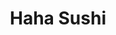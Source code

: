 ---
layout: place
title: "Haha Sushi"
permalink: /california/santa-maria/haha-sushi.html
stateAbbr: CA
stateName: California
cityName: Santa Maria
seo:
  name: "Haha Sushi"
  type: Restaurant
  links: https://hahasushicatogo.com/
description: "Looking for sushi in Santa Maria, California? Check out Haha Sushi for a delightful Japanese dining experience. Enjoy a variety of sushi and other dishes in ..."
place_id: ChIJa6dbtTMT7IARgJD_rmj-qvA
photos:
  - name: >-
      places/ChIJa6dbtTMT7IARgJD_rmj-qvA/photos/AeeoHcJR-SUl6J4tE1P6-bukiiRBG_ISBSzwq8WsC-xAcl3IS_8j8o3mbddT4gby9d6Wi85zGlZxlOKWeJCQnXg9e0gFTeNvf_9S_dsiCrIUWgPEb9y7Bl1JoE4I5_tBawa7hGHo8bQzaSazQE_yqp38q5yrwQg_8k2t0r1njM3POg9tWebi7kauvNBXqb7p904rf8VSAiKyvywGGy1hiF6zL6LGx67VqdI5vN3XsQ0t8umBdoLz2VVLNNgGLj8AFntNEh8NJ-aAWJsqDtwlGiieGRJ_BeASWdT2P8vUAHhmlyWQTw
    widthPx: 750
    heightPx: 1000
    authorAttributions:
      - displayName: HaHa Sushi
        uri: https://maps.google.com/maps/contrib/117918785163340763524
        photoUri: >-
          https://lh3.googleusercontent.com/a/ACg8ocKT0oCnMspg0wZtef1GiCEqFxA2nE0DPEELhJuiukw40e2-qQ=s100-p-k-no-mo
    flagContentUri: >-
      https://www.google.com/local/imagery/report/?cb_client=maps_api_places.places_api&image_key=!1e10!2sAF1QipN0f-Sc3YGK7Xr8YHNPH3iJN6XhHSW_yUtJgg04&hl=en-US
    googleMapsUri: >-
      https://www.google.com/maps/place//data=!3m4!1e2!3m2!1sAF1QipN0f-Sc3YGK7Xr8YHNPH3iJN6XhHSW_yUtJgg04!2e10!4m2!3m1!1s0x80ec1333b55ba76b:0xf0aafe68aeff9080
  - name: >-
      places/ChIJa6dbtTMT7IARgJD_rmj-qvA/photos/AeeoHcLLH807nL4DluIVN5sxhqX17iVpAhEro93uEJKS5yzvXMNfOd_dMEYs-ILg1IHSFMWa-ca_hl_GkOWyOecTwntu99zLcteyLrJDrYyuFVJWmqK7WTkq1x-t7IiUCG7QbnbVnHbXVUAjhLTIlV0qsZIYpKGYGyLWp1U0cjP163a6ZtvvzhhkQwZf7axX44QBn9P-5GJDOPGO4Aigxjq-ImXj2NY7olOGS1OFU69HfBLfBEr4sZf25MHySIweFGdoO0SHtNrg8yc3OObQaH4LjBCITYiyT7AZsYDeJa-bQc87D2X7PkKq8E_lUKVoMx8BMvZ8Msi97m1rRFdAdwXKHDTStHW4JCfGu_FM56L1rTgS1ahnYSOp8EZXYYFp9hg1BsFz_Pv1KqDjZ9ALw5sb_jBDJs_1jIEywhZCwo7vEBmSu7uv
    widthPx: 3024
    heightPx: 4032
    authorAttributions:
      - displayName: John 117
        uri: https://maps.google.com/maps/contrib/104783016122830324905
        photoUri: >-
          https://lh3.googleusercontent.com/a-/ALV-UjVCIzkh0Ttuhb2gc-L0lwdNJM6yh-drHgldSna8HxwKe54X8Svm=s100-p-k-no-mo
    flagContentUri: >-
      https://www.google.com/local/imagery/report/?cb_client=maps_api_places.places_api&image_key=!1e10!2sCIHM0ogKEICAgIDOp6zK1AE&hl=en-US
    googleMapsUri: >-
      https://www.google.com/maps/place//data=!3m4!1e2!3m2!1sCIHM0ogKEICAgIDOp6zK1AE!2e10!4m2!3m1!1s0x80ec1333b55ba76b:0xf0aafe68aeff9080
  - name: >-
      places/ChIJa6dbtTMT7IARgJD_rmj-qvA/photos/AeeoHcIUkkpE_FzIVhSGsXH9lmob19ETyOaUH6BPawEszd6hHAKDXpUyeydbVDzyUmw2c97cUFriIrPdkWT-hNvbmD4cWooybSB9ysB8D7b9cNdhfc7d5o4GUXu5lAwftMWClagPQF3cpa53tFjLAZBQnYAJvZXC-kI7saxkhh-YDDwAc5ya7Ue3pEPVsbEARTSYtc6n_LEvTbnDjeaVL5km7y_WdiwJTQjgbmMAd2aKROFvmdNbK_QnmbNuSh8TToY30cMiZL75AmH7PRoczNHsYO6xdg_ocwUC8qvx0rpGpg8H7v7G39VH73hHddFt7-A3y91RZo9L7vSJTkA_evi1ZO_N96tqHz9UFV_Yvy4cKNc7_67165ooOB7bNm-R4RWXL1auRhOKvhhpeTsBzsaqEAh2WOIzEgUWL-oVBMn8AmSnUkx7
    widthPx: 4000
    heightPx: 3000
    authorAttributions:
      - displayName: Christopher Ryan
        uri: https://maps.google.com/maps/contrib/111914632581559939063
        photoUri: >-
          https://lh3.googleusercontent.com/a/ACg8ocJXWXwmi2VN3gHczEaK9LhzZMWjQueOaiMGgepk5dN50jqlgQ=s100-p-k-no-mo
    flagContentUri: >-
      https://www.google.com/local/imagery/report/?cb_client=maps_api_places.places_api&image_key=!1e10!2sCIHM0ogKEICAgIDv-76amwE&hl=en-US
    googleMapsUri: >-
      https://www.google.com/maps/place//data=!3m4!1e2!3m2!1sCIHM0ogKEICAgIDv-76amwE!2e10!4m2!3m1!1s0x80ec1333b55ba76b:0xf0aafe68aeff9080
  - name: >-
      places/ChIJa6dbtTMT7IARgJD_rmj-qvA/photos/AeeoHcIOvUBTSyTnOCumbaJWNVGrBfyvgGPjzHdbQuLzrpScbt87Ke4ROSwy9qB66u95aFvJHU7OeYVPCq07UbOhSH0el0-DCG4HW2bfg-EWSHhTMpwZN2Fc7SEqwQEuZqY81OpD0yQ-MgVfEvlR9VVf3XWaq8UciUoIabnvOuNXQJ0tJjaODJ2kd2RnztrDFF32u2LhmiXHsKxGdXdIrUpY6dALZBxYM9zM_uEkmCgG7qRZHJyVlnN18oBvJJpdW1EHS12wFNy-ujO0qEqJOLvPTxRkqbEVQ3O1G5DeUN9nC71pjuX7Hu2heJSXPndgTe--S8zZ2O-XuF4tHrRxn-RTMNilzPLx0ZymUla11i3uQ6RMdCDOb7YBgwEgWArY2QR7VWUaEmWJO8_W8xOAr3kx3GHImQkyhLwCZcyzZr0xkE6hl18U
    widthPx: 2506
    heightPx: 1800
    authorAttributions:
      - displayName: Ricardo Corona
        uri: https://maps.google.com/maps/contrib/108016497307169649470
        photoUri: >-
          https://lh3.googleusercontent.com/a-/ALV-UjV0YyNZQbytRBZxj7VJ8_Yf7T4Oxd0m4GFHxHXeR08L788R6rP3=s100-p-k-no-mo
    flagContentUri: >-
      https://www.google.com/local/imagery/report/?cb_client=maps_api_places.places_api&image_key=!1e10!2sCIHM0ogKEICAgIC-n6LCuAE&hl=en-US
    googleMapsUri: >-
      https://www.google.com/maps/place//data=!3m4!1e2!3m2!1sCIHM0ogKEICAgIC-n6LCuAE!2e10!4m2!3m1!1s0x80ec1333b55ba76b:0xf0aafe68aeff9080
  - name: >-
      places/ChIJa6dbtTMT7IARgJD_rmj-qvA/photos/AeeoHcJH6csi7VSjDTqhfreQC4Em_kcErrYhW1b-hvfN2n3VnWW4O5BT2OWwZrRlBhknHt7pix1xG2ltt9wdV9qMRkslKdYj-U5UFCy77NOrxld5Q015Q9WkoXZZj-uL6SZeVV-pu6mQe9Il_eVLToUwdpDv-Ybv2t5wMotkcKG01d2LnjE3Fo9ER8N7-cPkraBEA9v7P3bA-ojhOjYx3UclzVV5CEUlPzfPxX-3ieKJ-sZ7JqPJDytJSDxS0_AL-0Yd_V8kWawLIarQc2Faixqfg6d1pAPDYnwjX2J_14yXuxd52mAaxcT3SHY4yJT8vgaDJZrP8LNy3iJ0QnSB-rohnM3Wrz-0rQ08PMXKm_DABMFrSlIdPahscqp9IMUEeqJfK3CovMXcsOrP1KqUpBiKfvWmWmItWzVacg8rz7n4sVo0r41S
    widthPx: 718
    heightPx: 1443
    authorAttributions:
      - displayName: Jeff
        uri: https://maps.google.com/maps/contrib/115541972891502731574
        photoUri: >-
          https://lh3.googleusercontent.com/a-/ALV-UjVv3YpdC2lTfObf8pV9NxzuZs7t9wEReq6_LJYv6KZumqTOuF4IFg=s100-p-k-no-mo
    flagContentUri: >-
      https://www.google.com/local/imagery/report/?cb_client=maps_api_places.places_api&image_key=!1e10!2sCIHM0ogKEICAgICGmfPGwQE&hl=en-US
    googleMapsUri: >-
      https://www.google.com/maps/place//data=!3m4!1e2!3m2!1sCIHM0ogKEICAgICGmfPGwQE!2e10!4m2!3m1!1s0x80ec1333b55ba76b:0xf0aafe68aeff9080
  - name: >-
      places/ChIJa6dbtTMT7IARgJD_rmj-qvA/photos/AeeoHcIJx-F9fOXZdgLoGwqS6qsMJdn6xbAS2JX0TkTMmoWU4IkpF8JWZXAr1rARRS-dLH3V2vt1r0vDgEtgejr-BFwITDhfZf8O5rZYbsq0Zzv9vJ01Ho5AZl2uRVbwIwENXC_Lnl9Jl-_pWkl0_UopVmKXauJcSKxwRmVxICPPd7ca2hnjNYx8uTBMpcRiVgvlL0QD3attKEg0YoJKxcQo-B75OVCm1OTBILVgG6nX4jRiocRR-LJesUr8S9UIlRztsnoOJmO_ni7T6AsMktCIarIJAEzZ_yKIeWXz-nGzhhCz8Q
    widthPx: 750
    heightPx: 1000
    authorAttributions:
      - displayName: HaHa Sushi
        uri: https://maps.google.com/maps/contrib/117918785163340763524
        photoUri: >-
          https://lh3.googleusercontent.com/a/ACg8ocKT0oCnMspg0wZtef1GiCEqFxA2nE0DPEELhJuiukw40e2-qQ=s100-p-k-no-mo
    flagContentUri: >-
      https://www.google.com/local/imagery/report/?cb_client=maps_api_places.places_api&image_key=!1e10!2sAF1QipO7mqB0dbvCTQ_zENqJk3jecV3QQSBGejneh2B7&hl=en-US
    googleMapsUri: >-
      https://www.google.com/maps/place//data=!3m4!1e2!3m2!1sAF1QipO7mqB0dbvCTQ_zENqJk3jecV3QQSBGejneh2B7!2e10!4m2!3m1!1s0x80ec1333b55ba76b:0xf0aafe68aeff9080
  - name: >-
      places/ChIJa6dbtTMT7IARgJD_rmj-qvA/photos/AeeoHcII435iFQbb3dgvi-6iFs6pS-S9Q-7SvgwnknzzsIGthojLzD8nprE1x7ttpRCs7fHiP5X1mys6OujPeZDDsUPkx1HysKxWkVne9ADP0BOD5LFvwE7jA6sXVCOc1Dn-D7spNOO1NUFHxT6-rmPaQ10u4ZYUxL6fkMtqlCQLuyTL3-5KHBURLcD28q3foX3Qlps3uzyk77OCAknsRJ1d4wiamLR2WcsqlVhKz8mzVUJd-3imrG3p3TVxGTf0uZzpdXWp72huHfUPGrfTOhvnOzq_uNdYA1pl_fBJ_rMwn6wjGLdeLYanCw06A4PBpBm51yu8pDeasskOI63mdRZvQSRCm_QdcPlrjnNm6rCRPgzYlBYz6ihEuXalkYH78eyGaN2cbcVh8k-96ubbsopCxAKk9wVfQbEJomC0VBNBR0Vdhg
    widthPx: 4032
    heightPx: 3024
    authorAttributions:
      - displayName: Café Blanco
        uri: https://maps.google.com/maps/contrib/100059589510779652472
        photoUri: >-
          https://lh3.googleusercontent.com/a-/ALV-UjUNB_aMxusyeEUoWQo5ouB7wKhhVhAONgBKXWGfbvKrbykrlgDM=s100-p-k-no-mo
    flagContentUri: >-
      https://www.google.com/local/imagery/report/?cb_client=maps_api_places.places_api&image_key=!1e10!2sCIHM0ogKEICAgIDh16iYRQ&hl=en-US
    googleMapsUri: >-
      https://www.google.com/maps/place//data=!3m4!1e2!3m2!1sCIHM0ogKEICAgIDh16iYRQ!2e10!4m2!3m1!1s0x80ec1333b55ba76b:0xf0aafe68aeff9080
  - name: >-
      places/ChIJa6dbtTMT7IARgJD_rmj-qvA/photos/AeeoHcINLgFfKOrmzBYwcoRne9AN2CwLMGAp1QD93wCLybI3jmRKZxhw_IeD6V-LtDEzWA0efMRW_Ci8kDNTRgUkv7I8z6ZoOoreisDJK8yBMRsPxghOLif2k2fqwmxa_JoISQBWT9oMc_AhZMAj8XFqhX4iffRHL47ryqTlaFAiY9lpSS4oYGsr-tuUbNJn6C2ScUHPCuWyCYmEOPzqDN88GtPFFlZnWf2CIX9Nz8OKohYX-bHXVOPq6lt58qvAQE3c0lEmhi1xaKOqx00MULAjFTgeMywWWXeEUqiWukxfulkXVbjLu9vMn2-zKRVRY5KK1f5vAAfZ4_pj7_ZNI7_449tn6EBUv4q-XLwp74oUEIc3mMZjosA3F7OnzDi8qnXmDm2s6mWvjCROKVINDoLqR_5WS7ty_1geht5KC6eMq6fq4VsL
    widthPx: 3364
    heightPx: 1800
    authorAttributions:
      - displayName: Ricardo Corona
        uri: https://maps.google.com/maps/contrib/108016497307169649470
        photoUri: >-
          https://lh3.googleusercontent.com/a-/ALV-UjV0YyNZQbytRBZxj7VJ8_Yf7T4Oxd0m4GFHxHXeR08L788R6rP3=s100-p-k-no-mo
    flagContentUri: >-
      https://www.google.com/local/imagery/report/?cb_client=maps_api_places.places_api&image_key=!1e10!2sCIHM0ogKEICAgIC-n6KypAE&hl=en-US
    googleMapsUri: >-
      https://www.google.com/maps/place//data=!3m4!1e2!3m2!1sCIHM0ogKEICAgIC-n6KypAE!2e10!4m2!3m1!1s0x80ec1333b55ba76b:0xf0aafe68aeff9080
  - name: >-
      places/ChIJa6dbtTMT7IARgJD_rmj-qvA/photos/AeeoHcI77JJh2yCFncN-RY642Y4tnhLAYgp18tpxuPTjDx-stE7mRhzBpr1EfOymPFABmjFxOVs5nNlpKgF7gaOlu-I8nPiJotgUzZsMKiEtxGb2soHQeEh_K-tcYtEPGvFaAMxJ9CcwOUmHJtMKbC4KkuG2YwuejcwaQZjBVwAW1RVPZTUyVxDcm9FrWuQLXdWIGNakZpVkW0LG8FBwlAYjoyuWCpUY_EPICA3IBvX8FGCVeIzhl2jOCcYNNi3MAVPovr_DS1H1Xd7hNzQ4pc-WVC9Wcba7WRK02jwUQ9m4QgQm_n33-PI4Cb_6hSp4sedHXHnN5mgXMKBdnOwGDQcgRY0TQtftWjujSw_kcrXNB9DTTdVhj55sSaXfzSlI8HMfl9eixskajs6u8I0wkHCplqH-ziIH_JbtRLbaAdFyvS_kHe4e
    widthPx: 3024
    heightPx: 4032
    authorAttributions:
      - displayName: J Fraser
        uri: https://maps.google.com/maps/contrib/106041347724748081300
        photoUri: >-
          https://lh3.googleusercontent.com/a-/ALV-UjW4fV8RIIiXojM125lAy9mjcTT6u6WamML4A3Do_MLAnr4RDRHt=s100-p-k-no-mo
    flagContentUri: >-
      https://www.google.com/local/imagery/report/?cb_client=maps_api_places.places_api&image_key=!1e10!2sCIHM0ogKEICAgIDm4cXc3QE&hl=en-US
    googleMapsUri: >-
      https://www.google.com/maps/place//data=!3m4!1e2!3m2!1sCIHM0ogKEICAgIDm4cXc3QE!2e10!4m2!3m1!1s0x80ec1333b55ba76b:0xf0aafe68aeff9080
  - name: >-
      places/ChIJa6dbtTMT7IARgJD_rmj-qvA/photos/AeeoHcKXKmXpz5eiKoMyFtDUVKovnsN76SsHYZWpzaTGkw8QSW2lWwMSZ6UKcyIv6YbUrzz31e9-n6Tr9hsYJ5D90H3CE4S3OEpZFWBTrGvm8QEGPiNgaU6yiT5f50h-8iPOsJfGjw5xrDzkVYBMAvBciiwm7x8tdDYPTJcMvOoYZCdSa_mR7HwffDItwf3vLeA0BEzUIxdqIlvFO7YMrqfiKom_HutjnBKY2xJi5bBQrXOwjfjYXfs3BTjw36FQQqQX6zXuZBEdAy_givt0rJUT3tZF3VOg7SLNbI5Hy-57tbZU_I3CQeNFfuGj5I--5vCgPKlrbssUnHkBpoHNveoRSRqkh86iR2o4V_2FyyCF1POWbH2z83dBZDM5HLzQNDOpqRX3wFU6CSbblL7df8iEbPstWIkA3wPIK_X8HsouIh4n1g
    widthPx: 4032
    heightPx: 3024
    authorAttributions:
      - displayName: Sarah Kelly
        uri: https://maps.google.com/maps/contrib/112045421440314710680
        photoUri: >-
          https://lh3.googleusercontent.com/a-/ALV-UjWPieA_-2BHYXZAzYM1-PSokDOuuhtVSZn8VWuZd30mnI2dZ8B_=s100-p-k-no-mo
    flagContentUri: >-
      https://www.google.com/local/imagery/report/?cb_client=maps_api_places.places_api&image_key=!1e10!2sCIHM0ogKEICAgICjxqjpCQ&hl=en-US
    googleMapsUri: >-
      https://www.google.com/maps/place//data=!3m4!1e2!3m2!1sCIHM0ogKEICAgICjxqjpCQ!2e10!4m2!3m1!1s0x80ec1333b55ba76b:0xf0aafe68aeff9080
address: 4869 S Bradley Rd, Santa Maria, CA 93455, USA
street: 4869 S Bradley Rd
city: Santa Maria
state: CA
zip: '93455'
country: USA
neighborhood: null
latitude: '34.866369'
longitude: '-120.419133'
accessibility_options:
  wheelchairAccessibleParking: true
  wheelchairAccessibleEntrance: true
  wheelchairAccessibleRestroom: true
  wheelchairAccessibleSeating: true
business_status: OPERATIONAL
name: Haha Sushi
google_maps_links:
  directionsUri: >-
    https://www.google.com/maps/dir//''/data=!4m7!4m6!1m1!4e2!1m2!1m1!1s0x80ec1333b55ba76b:0xf0aafe68aeff9080!3e0
  placeUri: https://maps.google.com/?cid=17341953040709554304
  writeAReviewUri: >-
    https://www.google.com/maps/place//data=!4m3!3m2!1s0x80ec1333b55ba76b:0xf0aafe68aeff9080!12e1
  reviewsUri: >-
    https://www.google.com/maps/place//data=!4m4!3m3!1s0x80ec1333b55ba76b:0xf0aafe68aeff9080!9m1!1b1
  photosUri: >-
    https://www.google.com/maps/place//data=!4m3!3m2!1s0x80ec1333b55ba76b:0xf0aafe68aeff9080!10e5
primary_type: Japanese Restaurant
opening_hours:
  regular: null
  current: null
secondary_opening_hours:
  regular:
    weekdayDescriptions: null
    type: null
  current:
    weekdayDescriptions: null
    type: null
phone: (805) 937-1369
price_level: PRICE_LEVEL_MODERATE
price_range: $10 &ndash; $20
rating: '4.0'
rating_count: 109
website: https://hahasushicatogo.com/
reviews: null
parking_options: null
payment_options: null
allow_dogs: null
curbside_pickup: null
delivery: null
dine_in: null
good_for_children: null
good_for_groups: null
good_for_sports: null
live_music: null
menu_for_children: null
outdoor_seating: null
reservable: null
restroom: null
serves_beer: null
serves_breakfast: null
serves_brunch: null
serves_cocktails: null
serves_coffee: null
serves_dinner: null
serves_dessert: null
serves_lunch: null
serves_vegetarian_food: null
serves_wine: null
takeout: null
summary: null

---